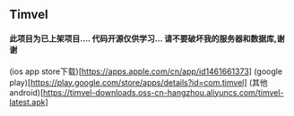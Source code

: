 ## Timvel



#### 此项目为已上架项目.... 代码开源仅供学习... 请不要破坏我的服务器和数据库,谢谢




(ios app store下载)[https://apps.apple.com/cn/app/id1461661373]
(google play)[https://play.google.com/store/apps/details?id=com.timvel]
(其他android)[https://timvel-downloads.oss-cn-hangzhou.aliyuncs.com/timvel-latest.apk]